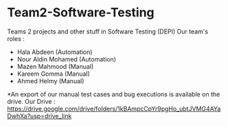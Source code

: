 # Team2-Software-Testing
Teams 2 projects and other stuff in Software Testing (DEPI)
Our team's roles :
- Hala Abdeen (Automation) 
- Nour Aldin Mohamed (Automation) 
- Mazen Mahmood (Manual)
- Kareem Gomma (Manual)
- Ahmed Helmy (Manual)

*An export of our manual test cases and bug executions is available on the drive.
Our Drive : https://drive.google.com/drive/folders/1kBAmpcCpYr9pgHo_ubtJVMG4AYaDwhXa?usp=drive_link

